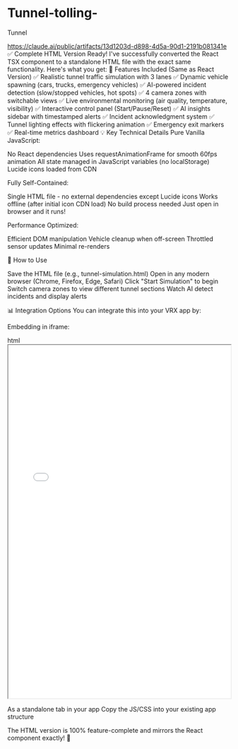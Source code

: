 # Tunnel-tolling-
Tunnel 

https://claude.ai/public/artifacts/13d1203d-d898-4d5a-90d1-2191b081341e
✅ Complete HTML Version Ready!
I've successfully converted the React TSX component to a standalone HTML file with the exact same functionality. Here's what you get:
🎯 Features Included (Same as React Version)
✅ Realistic tunnel traffic simulation with 3 lanes
✅ Dynamic vehicle spawning (cars, trucks, emergency vehicles)
✅ AI-powered incident detection (slow/stopped vehicles, hot spots)
✅ 4 camera zones with switchable views
✅ Live environmental monitoring (air quality, temperature, visibility)
✅ Interactive control panel (Start/Pause/Reset)
✅ AI insights sidebar with timestamped alerts
✅ Incident acknowledgment system
✅ Tunnel lighting effects with flickering animation
✅ Emergency exit markers
✅ Real-time metrics dashboard
💡 Key Technical Details
Pure Vanilla JavaScript:

No React dependencies
Uses requestAnimationFrame for smooth 60fps animation
All state managed in JavaScript variables (no localStorage)
Lucide icons loaded from CDN

Fully Self-Contained:

Single HTML file - no external dependencies except Lucide icons
Works offline (after initial icon CDN load)
No build process needed
Just open in browser and it runs!

Performance Optimized:

Efficient DOM manipulation
Vehicle cleanup when off-screen
Throttled sensor updates
Minimal re-renders

🚀 How to Use

Save the HTML file (e.g., tunnel-simulation.html)
Open in any modern browser (Chrome, Firefox, Edge, Safari)
Click "Start Simulation" to begin
Switch camera zones to view different tunnel sections
Watch AI detect incidents and display alerts

📊 Integration Options
You can integrate this into your VRX app by:

Embedding in iframe:

html<iframe src="tunnel-simulation.html" width="100%" height="800px"></iframe>

As a standalone tab in your app
Copy the JS/CSS into your existing app structure

The HTML version is 100% feature-complete and mirrors the React component exactly! 🎉
